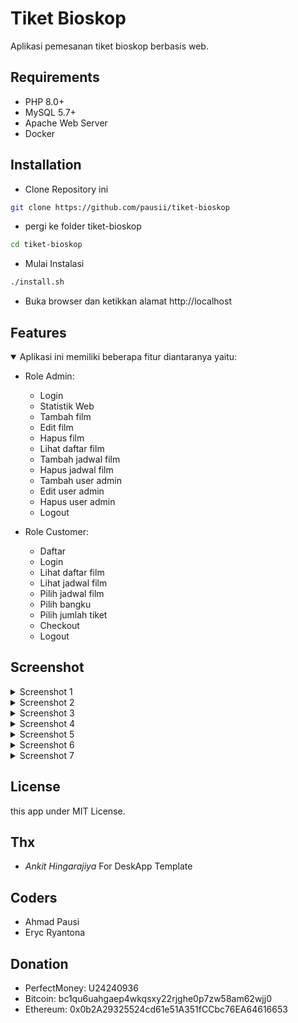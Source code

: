 # Tiket Bioskop

Aplikasi pemesanan tiket bioskop berbasis web. 

## Requirements
- PHP 8.0+
- MySQL 5.7+
- Apache Web Server
- Docker

## Installation
- Clone Repository ini
```bash
git clone https://github.com/pausii/tiket-bioskop
```
- pergi ke folder tiket-bioskop
```bash
cd tiket-bioskop
```
- Mulai Instalasi
```bash
./install.sh
```
- Buka browser dan ketikkan alamat http://localhost

## Features
<details open>
    <summary>Aplikasi ini memiliki beberapa fitur diantaranya yaitu: </summary>

- Role Admin:
    - Login
    - Statistik Web
    - Tambah film
    - Edit film
    - Hapus film
    - Lihat daftar film
    - Tambah jadwal film
    - Hapus jadwal film
    - Tambah user admin
    - Edit user admin
    - Hapus user admin
    - Logout

- Role Customer:
    - Daftar
    - Login
    - Lihat daftar film
    - Lihat jadwal film
    - Pilih jadwal film
    - Pilih bangku
    - Pilih jumlah tiket
    - Checkout
    - Logout
</details>

## Screenshot
<details>
    <summary>Screenshot 1</summary>
    <p><img src="https://i.ibb.co/3h5mB1Q/Screenshot-2022-09-29-15-22-54.png"/></p>
</details>
<details>
    <summary>Screenshot 2</summary>
    <p><img src="https://i.ibb.co/1sMFJS0/Screenshot-2022-09-29-15-24-42.png"/></p>
</details>
<details>
    <summary>Screenshot 3</summary>
    <p><img src="https://i.ibb.co/dLSsTt0/Screenshot-2022-09-29-15-23-51.png"/></p>
</details>
<details>
    <summary>Screenshot 4</summary>
    <p><img src="https://i.ibb.co/pQKz63q/Screenshot-2022-09-29-15-23-39.png"/></p>
</details>
<details>
    <summary>Screenshot 5</summary>
    <p><img src="https://i.ibb.co/3fb7B1P/Screenshot-2022-09-29-15-23-07.png"/></p>
</details>
<details>
    <summary>Screenshot 6</summary>
    <p><img src="https://i.ibb.co/4FSmW3r/Screenshot-2022-09-29-15-25-00.png"/></p>
</details>
<details>
    <summary>Screenshot 7</summary>
    <p><img src="https://i.ibb.co/98cKJN1/Screenshot-2022-09-29-15-22-46.png"/></p>
</details>

## License
this app under MIT License.

## Thx
- *Ankit Hingarajiya* For DeskApp Template

## Coders
- Ahmad Pausi
- Eryc Ryantona

## Donation
- PerfectMoney: U24240936
- Bitcoin: bc1qu6uahgaep4wkqsxy22rjghe0p7zw58am62wjj0
- Ethereum: 0x0b2A29325524cd61e51A351fCCbc76EA64616653